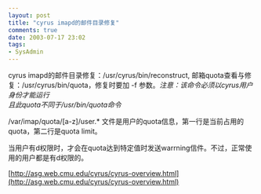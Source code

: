 ```yaml
---
layout: post
title: "cyrus imapd的邮件目录修复"
comments: true
date: 2003-07-17 23:02
tags:
- SysAdmin
---
```

cyrus imapd的邮件目录修复：/usr/cyrus/bin/reconstruct, 邮箱quota查看与修复：/usr/cyrus/bin/quota，修复时要加 -f 参数。_注意：该命令必须以cyrus用户身份才能运行  
且此quota不同于/usr/bin/quota命令_  
  
/var/imap/quota/[a-z]/user.* 文件是用户的quota信息，第一行是当前占用的quota，第二行是quota limit。  
  
当用户有d权限时，才会在quota达到特定值时发送warrning信件。不过，正常使用的用户都是有d权限的。  
  
[http://asg.web.cmu.edu/cyrus/cyrus-overview.html](http://asg.web.cmu.edu/cyrus/cyrus-overview.html)
